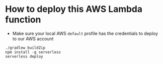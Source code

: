 # How to deploy this AWS Lambda function

* Make sure your local AWS `default` profile has the credentials to deploy to our AWS account

```
./gradlew buildZip
npm install -g serverless
serverless deploy
```

